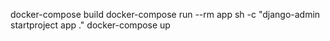 docker-compose build
docker-compose run --rm app sh -c "django-admin startproject app ."
docker-compose up
